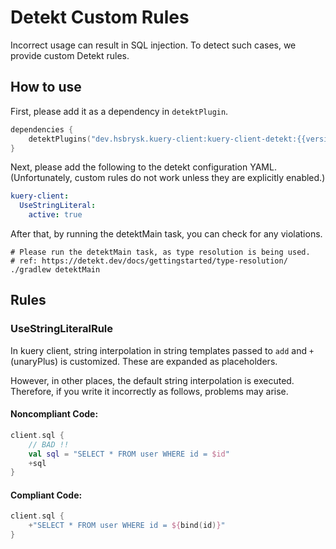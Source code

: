 # Detekt Custom Rules

Incorrect usage can result in SQL injection. To detect such cases, we provide custom Detekt rules.

## How to use

First, please add it as a dependency in `detektPlugin`.

```kotlin
dependencies {
    detektPlugins("dev.hsbrysk.kuery-client:kuery-client-detekt:{{version}}")
}
```

Next, please add the following to the detekt configuration YAML.
(Unfortunately, custom rules do not work unless they are explicitly enabled.)

```yaml
kuery-client:
  UseStringLiteral:
    active: true
```

After that, by running the detektMain task, you can check for any violations.

```shell
# Please run the detektMain task, as type resolution is being used.
# ref: https://detekt.dev/docs/gettingstarted/type-resolution/
./gradlew detektMain
```

## Rules

### UseStringLiteralRule

In kuery client, string interpolation in string templates passed to `add` and `+`(unaryPlus) is customized. These are
expanded as placeholders.

However, in other places, the default string interpolation is executed.
Therefore, if you write it incorrectly as follows, problems may arise.

#### Noncompliant Code:

```kotlin
client.sql {
    // BAD !!
    val sql = "SELECT * FROM user WHERE id = $id"
    +sql
}
```

#### Compliant Code:

```kotlin
client.sql {
    +"SELECT * FROM user WHERE id = ${bind(id)}"
}
```

